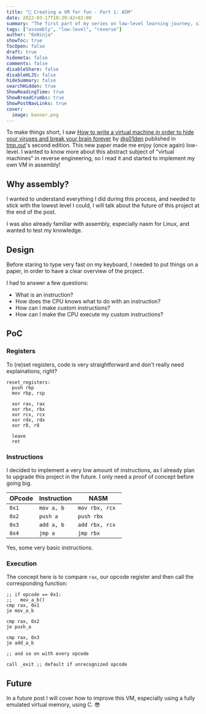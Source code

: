 ```yaml
---
title: "🔎 Creating a VM for fun - Part 1: ASM"
date: 2022-03-17T10:39:42+02:00
summary: "The first part of my series on low-level learning journey, sit back, relax and enjoy me struggling for basic stuff."
tags: ["assembly", "low-level", "reverse"]
author: "0xNinja"
showToc: true
TocOpen: false
draft: true
hidemeta: false
comments: false
disableShare: false
disableHLJS: false
hideSummary: false
searchHidden: true
ShowReadingTime: true
ShowBreadCrumbs: true
ShowPostNavLinks: true
cover:
  image: banner.png
---
```


To make things short, I saw [How to write a virtual machine in order to hide your viruses and break your brain forever](https://tmpout.sh/2/7.html) by [@s01den](https://twitter.com/s01den) published in [tmp.out](https://tmpout.sh)'s second edition. This new paper made me enjoy (once again) low-level. I wanted to know more about this abstract subject of "virtual machines" in reverse engineering, so I read it and started to implement my own VM in assembly!

## Why assembly?

I wanted to understand everything I did during this process, and needed to stick with the lowest level I could, I will talk about the future of this project at the end of the post.

I was also already familiar with assembly, especially nasm for Linux, and wanted to test my knowledge.

## Design

Before staring to type very fast on my keyboard, I needed to put things on a paper, in order to have a clear overview of the project.

I had to answer a few questions:

* What is an instruction?
* How does the CPU knows what to do with an instruction?
* How can I make custom instructions?
* How can I make the CPU execute my custom instructions?

## PoC

### Registers

To (re)set registers, code is very straightforward and don't really need explainations, right?

```assembly
reset_registers:
  push rbp
  mov rbp, rsp

  xor rax, rax
  xor rbx, rbx
  xor rcx, rcx
  xor rdx, rdx
  xor r8, r8

  leave
  ret
```

### Instructions

I decided to implement a very low amount of instructions, as I already plan to upgrade this project in the future. I only need a proof of concept before going big.

| OPcode | Instruction | NASM                     |
|--------|-------------|--------------------------|
| `0x1`  | `mov a, b`  | ``` mov rbx, rcx  ```    |
| `0x2`  | `push a`    | ``` push rbx  ```        |
| `0x3`  | `add a, b`  | ``` add rbx, rcx  ```    |
| `0x4`  | `jmp a`     | ``` jmp rbx  ```         |

Yes, some very basic instructions.

### Execution

The concept here is to compare `rax`, our opcode register and then call the corresponding function:

```assembly
;; if opcode == 0x1:
;;   mov_a_b()
cmp rax, 0x1
je mov_a_b

cmp rax, 0x2
je push_a

cmp rax, 0x3
je add_a_b

;; and so on with every opcode

call _exit ;; default if unrecognized opcode
```

## Future

In a future post I will cover how to improve this VM, especially using a fully emulated virtual memory, using C. :sunglasses:
